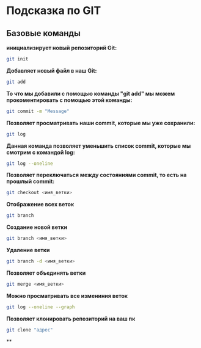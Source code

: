 # Подсказка по GIT

## Базовые команды

**инициализирует новый репозиторий Git:**
```sh
git init
```

**Добавляет новый файл в наш Git:**
```sh
git add
```

**То что мы добавили с помощью команды "git add" мы можем прокоментировать с помощью этой команды:**
```sh
git commit -m "Message"
```

**Позволяет просматривать наши commit, которые мы уже сохранили:**
```sh
git log
```

**Данная команда позволяет уменьшить список commit, которые мы смотрим с командой log:**
```sh
git log --oneline
```

**Позволяет переключаться между состояниями commit, то есть на прошлый commit:**
```sh
git checkout <имя_ветки>
```

**Отображение всех веток**
```sh
git branch
```

**Создание новой ветки**
```sh
git branch <имя_ветки>
```

**Удаление ветки**
```sh
git branch -d <имя_ветки>
```

**Позволяет объединять ветки**
```sh
git merge <имя_ветки>
```

**Можно просматривать все измениния веток**
```sh
git log --oneline --graph
```

**Позволяет клонировать репозиторий на ваш пк**
```sh
git clone "адрес"
```

**